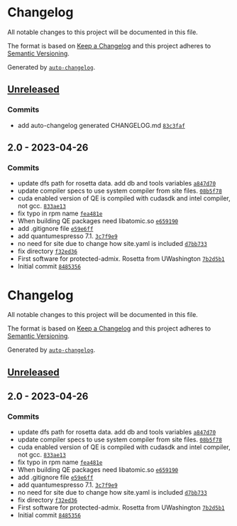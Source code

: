 # Changelog

All notable changes to this project will be documented in this file.

The format is based on [Keep a Changelog](https://keepachangelog.com/en/1.0.0/)
and this project adheres to [Semantic Versioning](https://semver.org/spec/v2.0.0.html).

Generated by [`auto-changelog`](https://github.com/CookPete/auto-changelog).

## [Unreleased](https://github.com/RCIC-UCI-Public/protected-admix/compare/2.0...HEAD)

### Commits

- add auto-changelog generated CHANGELOG.md [`83c3faf`](https://github.com/RCIC-UCI-Public/protected-admix/commit/83c3fafba2ccd9216602d436a1e87687b802d6ba)

## 2.0 - 2023-04-26

### Commits

- update dfs path for rosetta data. add db and tools variables [`a847d70`](https://github.com/RCIC-UCI-Public/protected-admix/commit/a847d70673fa83e474f76158e54100365842d0b1)
- update compiler specs to use system compiler from site files. [`08b5f78`](https://github.com/RCIC-UCI-Public/protected-admix/commit/08b5f78d3c248f548945e63423da42ee9b132324)
- cuda enabled version of QE is compiled with cudasdk and intel compiler, not gcc. [`833ae13`](https://github.com/RCIC-UCI-Public/protected-admix/commit/833ae13ada8949cc359d579f6ab27c7a2a803396)
- fix typo in rpm name [`fea481e`](https://github.com/RCIC-UCI-Public/protected-admix/commit/fea481ec90c37d7c72bce86aa64d6cec2a0da392)
- When building QE packages need libatomic.so [`e659190`](https://github.com/RCIC-UCI-Public/protected-admix/commit/e6591909733074df9ea883a83180ec801e1e2498)
- add .gitignore file [`e59e6ff`](https://github.com/RCIC-UCI-Public/protected-admix/commit/e59e6ff9b1e2841c3e7782073028703d1e2f8ca6)
- add quantumespresso 7.1. [`3c7f9e9`](https://github.com/RCIC-UCI-Public/protected-admix/commit/3c7f9e943b69173c74c1d85b85d50b4b986faba3)
- no need for site due to change how site.yaml is included [`d7bb733`](https://github.com/RCIC-UCI-Public/protected-admix/commit/d7bb733022b24d38589a11b688a2a950e950dcab)
- fix directory [`f32ed36`](https://github.com/RCIC-UCI-Public/protected-admix/commit/f32ed3666523535305e97d6738c0f5c8a4971571)
- First software for protected-admix. Rosetta from UWashington [`7b2d5b1`](https://github.com/RCIC-UCI-Public/protected-admix/commit/7b2d5b1722b7fada38fb3575a13346333bb211cb)
- Initial commit [`8485356`](https://github.com/RCIC-UCI-Public/protected-admix/commit/8485356d59acc861263c9d0aba71feb883ce725e)

<!-- auto-changelog-above -->
# Changelog

All notable changes to this project will be documented in this file.

The format is based on [Keep a Changelog](https://keepachangelog.com/en/1.0.0/)
and this project adheres to [Semantic Versioning](https://semver.org/spec/v2.0.0.html).

Generated by [`auto-changelog`](https://github.com/CookPete/auto-changelog).

## [Unreleased](https://github.com/RCIC-UCI-Public/protected-admix/compare/2.0...HEAD)

## 2.0 - 2023-04-26

### Commits

- update dfs path for rosetta data. add db and tools variables [`a847d70`](https://github.com/RCIC-UCI-Public/protected-admix/commit/a847d70673fa83e474f76158e54100365842d0b1)
- update compiler specs to use system compiler from site files. [`08b5f78`](https://github.com/RCIC-UCI-Public/protected-admix/commit/08b5f78d3c248f548945e63423da42ee9b132324)
- cuda enabled version of QE is compiled with cudasdk and intel compiler, not gcc. [`833ae13`](https://github.com/RCIC-UCI-Public/protected-admix/commit/833ae13ada8949cc359d579f6ab27c7a2a803396)
- fix typo in rpm name [`fea481e`](https://github.com/RCIC-UCI-Public/protected-admix/commit/fea481ec90c37d7c72bce86aa64d6cec2a0da392)
- When building QE packages need libatomic.so [`e659190`](https://github.com/RCIC-UCI-Public/protected-admix/commit/e6591909733074df9ea883a83180ec801e1e2498)
- add .gitignore file [`e59e6ff`](https://github.com/RCIC-UCI-Public/protected-admix/commit/e59e6ff9b1e2841c3e7782073028703d1e2f8ca6)
- add quantumespresso 7.1. [`3c7f9e9`](https://github.com/RCIC-UCI-Public/protected-admix/commit/3c7f9e943b69173c74c1d85b85d50b4b986faba3)
- no need for site due to change how site.yaml is included [`d7bb733`](https://github.com/RCIC-UCI-Public/protected-admix/commit/d7bb733022b24d38589a11b688a2a950e950dcab)
- fix directory [`f32ed36`](https://github.com/RCIC-UCI-Public/protected-admix/commit/f32ed3666523535305e97d6738c0f5c8a4971571)
- First software for protected-admix. Rosetta from UWashington [`7b2d5b1`](https://github.com/RCIC-UCI-Public/protected-admix/commit/7b2d5b1722b7fada38fb3575a13346333bb211cb)
- Initial commit [`8485356`](https://github.com/RCIC-UCI-Public/protected-admix/commit/8485356d59acc861263c9d0aba71feb883ce725e)

